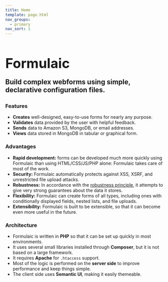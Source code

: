```yaml
---
title: Home
template: page.html
nav_groups:
  - primary
nav_sort: 1
---
```


<h1 class="ui center aligned header" style="font-size:3em">
    Formulaic
    <p class="sub header" style="font-size: 0.5em">Build complex webforms using simple, declarative configuration files.</p>
</h1>

### Features

* **Creates** well-designed, easy-to-use forms for nearly any purpose.
* **Validates** data provided by the user with helpful feedback.
* **Sends** data to Amazon S3, MongoDB, or email addresses.
* **Views** data stored in MongoDB in tabular or graphical form.

### Advantages

* **Rapid development:** forms can be developed much more quickly using Formulaic than using HTML/CSS/JS/PHP alone: Formulaic takes care of most of the work.
* **Security:** Formulaic automatically protects against XSS, XSRF, and unrestricted file upload attacks.
* **Robustness:** In accordance with the [robustness principle](https://en.wikipedia.org/wiki/Robustness_principle), it attempts to give very strong guarantees about the data it stores.
* **Flexibility:** Formulaic can create forms of all types, including ones with conditionally displayed fields, nested lists, and file uploads.
* **Extensibility:** Formulaic is built to be extensible, so that it can become even more useful in the future.

### Architecture

* Formulaic is written in **PHP** so that it can be set up quickly in most environments.
* It uses several small libraries installed through **Composer**, but it is not based on a large framework.
* It requires **Apache** for `.htaccess` support.
* Most of the logic is performed on the **server side** to improve performance and keep things simple.
* The client side uses **Semantic UI**, making it easily themeable.